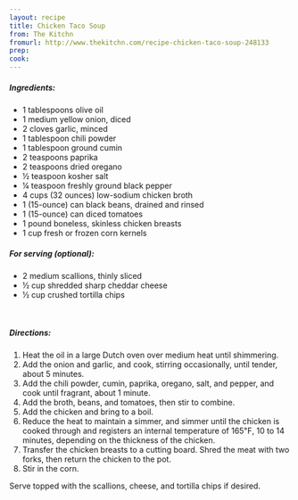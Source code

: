 ```yaml
---
layout: recipe
title: Chicken Taco Soup
from: The Kitchn
fromurl: http://www.thekitchn.com/recipe-chicken-taco-soup-248133
prep: 
cook: 
---
```


##### Ingredients:

* 1 tablespoons olive oil
* 1 medium yellow onion, diced
* 2 cloves garlic, minced
* 1 tablespoon chili powder
* 1 tablespoon ground cumin
* 2 teaspoons paprika
* 2 teaspoons dried oregano
* ½ teaspoon kosher salt
* ¼ teaspoon freshly ground black pepper
* 4 cups (32 ounces) low-sodium chicken broth
* 1 (15-ounce) can black beans, drained and rinsed
* 1 (15-ounce) can diced tomatoes
* 1 pound boneless, skinless chicken breasts
* 1 cup fresh or frozen corn kernels

##### For serving (optional):

* 2 medium scallions, thinly sliced
* ½ cup shredded sharp cheddar cheese
* ½ cup crushed tortilla chips

<br>

##### Directions:

1. Heat the oil in a large Dutch oven over medium heat until shimmering. 
2. Add the onion and garlic, and cook, stirring occasionally, until tender, about 5 minutes. 
3. Add the chili powder, cumin, paprika, oregano, salt, and pepper, and cook until fragrant, about 1 minute. 
4. Add the broth, beans, and tomatoes, then stir to combine.
5. Add the chicken and bring to a boil. 
6. Reduce the heat to maintain a simmer, and simmer until the chicken is cooked through and registers an internal temperature of 165℉, 10 to 14 minutes, depending on the thickness of the chicken.
7. Transfer the chicken breasts to a cutting board. Shred the meat with two forks, then return the chicken to the pot. 
8. Stir in the corn. 

Serve topped with the scallions, cheese, and tortilla chips if desired. 
